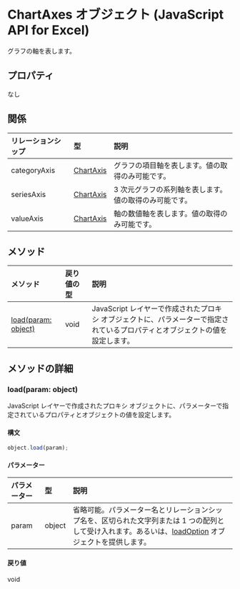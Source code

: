 # <a name="chartaxes-object-(javascript-api-for-excel)"></a>ChartAxes オブジェクト (JavaScript API for Excel)

グラフの軸を表します。

## <a name="properties"></a>プロパティ

なし

## <a name="relationships"></a>関係
| リレーションシップ | 型   |説明|
|:---------------|:--------|:----------|
|categoryAxis|[ChartAxis](chartaxis.md)|グラフの項目軸を表します。値の取得のみ可能です。|
|seriesAxis|[ChartAxis](chartaxis.md)|3 次元グラフの系列軸を表します。値の取得のみ可能です。|
|valueAxis|[ChartAxis](chartaxis.md)|軸の数値軸を表します。値の取得のみ可能です。|

## <a name="methods"></a>メソッド

| メソッド           | 戻り値の型    |説明|
|:---------------|:--------|:----------|
|[load(param: object)](#loadparam-object)|void|JavaScript レイヤーで作成されたプロキシ オブジェクトに、パラメーターで指定されているプロパティとオブジェクトの値を設定します。|

## <a name="method-details"></a>メソッドの詳細


### <a name="load(param:-object)"></a>load(param: object)
JavaScript レイヤーで作成されたプロキシ オブジェクトに、パラメーターで指定されているプロパティとオブジェクトの値を設定します。

#### <a name="syntax"></a>構文
```js
object.load(param);
```

#### <a name="parameters"></a>パラメーター
| パラメーター    | 型   |説明|
|:---------------|:--------|:----------|
|param|object|省略可能。パラメーター名とリレーションシップ名を、区切られた文字列または 1 つの配列として受け入れます。あるいは、[loadOption](loadoption.md) オブジェクトを提供します。|

#### <a name="returns"></a>戻り値
void

